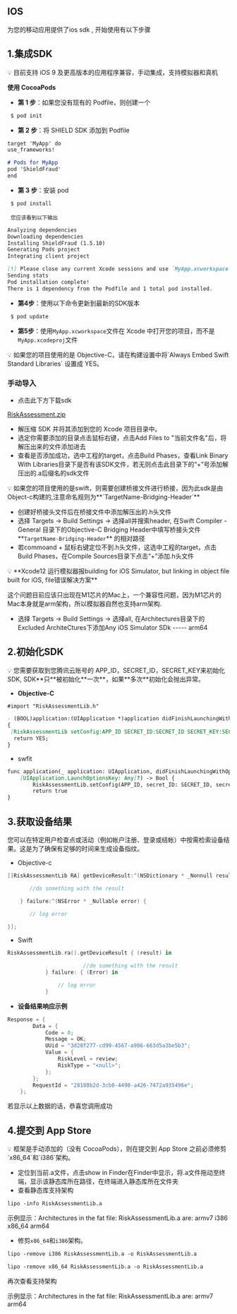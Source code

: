 ## IOS
为您的移动应用提供了ios sdk , 开始使用有以下步骤

## 1.**集成SDK**

<aside>
💡 目前支持 iOS 9 及更高版本的应用程序兼容，手动集成，支持模拟器和真机

</aside>

**使用 CocoaPods** 

- **第 1 步**：如果您没有现有的 Podfile，则创建一个

```markdown
 $ pod init
```

- **第 2 步**：将 SHIELD SDK 添加到 Podfile

```markdown
target 'MyApp' do
use_frameworks!

# Pods for MyApp
pod 'ShieldFraud'
end
```

- **第 3 步**：安装 pod

```markdown
 $ pod install
```

     您应该看到以下输出

```markdown
Analyzing dependencies
Downloading dependencies
Installing ShieldFraud (1.5.10)
Generating Pods project
Integrating client project

[!] Please close any current Xcode sessions and use `MyApp.xcworkspace` for this project from now on.
Sending stats
Pod installation complete!
There is 1 dependency from the Podfile and 1 total pod installed.
```

- **第4步**：使用以下命令更新到最新的SDK版本

```markdown
 $ pod update
```

- **第5步**：使用`MyApp.xcworkspace`文件在 Xcode 中打开您的项目，而不是`MyApp.xcodeproj`文件

<aside>
💡  如果您的项目使用的是 Objective-C，请在构建设置中将`Always Embed Swift Standard Libraries` 设置成 YES。

</aside>

### 手动导入

- 点击此下方下载sdk

[RiskAssessment.zip](https://s3-us-west-2.amazonaws.com/secure.notion-static.com/06298141-dc1c-4d94-9157-92b5ff2fe651/RiskAssessment.zip)

- 解压缩 SDK 并将其添加到您的 Xcode 项目目录中。
- 选定你需要添加的目录点击鼠标右键，点击Add Files to "当前文件名"后，将解压出来的文件添加进去
- 查看是否添加成功，选中工程的target，点击Build Phases，查看Link Binary With Libraries目录下是否有该SDK文件，若无则点击此目录下的“+”号添加解压出的.a后缀名的sdk文件

<aside>
💡 如果您的项目使用的是swift，则需要创建桥接文件进行桥接，因为此sdk是由Object-c构建的,注意命名规则为**`TargetName-Bridging-Header`**

</aside>

- 创建好桥接头文件后在桥接文件中添加解压出的.h头文件
- 选择 Targets -> Build Settings -> 选择all并搜索header, 在Swift Compiler - General 目录下的Objective-C Bridging Header中填写桥接头文件**`TargetName-Bridging-Header`**  的相对路径
- 若commoand + 鼠标右键定位不到.h头文件，这选中工程的target，点击Build Phases，在Compile Sources目录下点击“+”添加.h头文件

<aside>
💡 **Xcode12 运行模拟器报building for iOS Simulator, but linking in object file built for iOS, file错误解决方案**

</aside>

这个问题目前应该只出现在M1芯片的Mac上，一个兼容性问题，因为M1芯片的Mac本身就是arm架构，所以模拟器自然也支持arm架构.

- 选择 Targets -> Build Settings -> 选择all, 在Architectures目录下的 Excluded ArchiteCtures下添加Any iOS Simulator SDk ----- arm64

## 2.初始化SDK

<aside>
💡  您需要获取到您腾讯云账号的 APP_ID，SECRET_ID，SECRET_KEY来初始化SDK, SDK**只**被初始化**一次**，如果**多次**初始化会抛出异常。

</aside>

- **Objective-C**

```markdown
#import "RiskAssessmentLib.h"

- (BOOL)application:(UIApplication *)application didFinishLaunchingWithOptions: (NSDictionary *)launchOptions
{
 [RiskAssessmentLib setConfig:APP_ID SECRET_ID:SECRET_ID SECRET_KEY:SECRET_KEY];
  return YES;
}

```

- swfit

```markdown
func application(_ application: UIApplication, didFinishLaunchingWithOptions launchOptions: 
	[UIApplication.LaunchOptionsKey: Any]?) -> Bool {
		RiskAssessmentLib.setConfig(APP_ID, secret_ID: SECRET_ID, secret_KEY: SECRET_KEY);
		return true
}
```

## 3.获取设备结果

您可以在特定用户检查点或活动（例如帐户注册、登录或结帐）中按需检索设备结果。这是为了确保有足够的时间来生成设备指纹。

- Objective-c

```objectivec
[[RiskAssessmentLib RA] getDeviceResult:^(NSDictionary * _Nonnull result) {

       //do something with the result

    } failure:^(NSError * _Nullable error) {

       // log error

}];
```

- Swift

```swift
RiskAssessmentLib.ra().getDeviceResult { (result) in

						//do something with the result
            } failure: { (Error) in

                // log error
            }
```

- **设备结果响应示例**

```objectivec
Response = {
        Data = {
            Code = 0;
            Message = OK;
            UUid = "3d28f277-cd99-4567-a986-663d5a3be5b3";
            Value = {
                RiskLevel = review;
                RiskType = "<null>";
            };
        };
        RequestId = "28180b2d-3cb0-4498-a426-7472a935496e";
    };
```

若显示以上数据的话，恭喜您调用成功

## 4.**提交到 App Store**

<aside>
💡 框架是手动添加的（没有 CocoaPods），则在提交到 App Store 之前必须修剪`x86_64`和`i386`架构。

</aside>

- 定位到当前.a文件，点击show in Finder在Finder中显示，将.a文件拖动至终端，显示该静态库所在路径，在终端进入静态库所在文件夹
- 查看静态库支持架构

```markdown
lipo -info RiskAssessmentLib.a
```

 示例显示：Architectures in the fat file: RiskAssessmentLib.a are: armv7 i386 x86_64 arm64

- 修剪`x86_64`和`i386`架构。

```markdown
lipo -remove i386 RiskAssessmentLib.a -o RiskAssessmentLib.a

lipo -remove x86_64 RiskAssessmentLib.a -o RiskAssessmentLib.a
```

再次查看支持架构

示例显示：Architectures in the fat file: RiskAssessmentLib.a are: armv7  arm64
